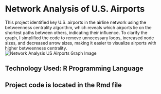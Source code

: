 # Network Analysis of U.S. Airports
This project identified key U.S. airports in the airline network using the betweenness centrality algorithm, which reveals which airports lie on the shortest paths between others, indicating their influence. To clarify the graph, I simplified the code to remove unnecessary loops, increased node sizes, and decreased arrow sizes, making it easier to visualize airports with higher betweenness centrality.
![Network Analysis US Airports Graph Image](https://github.com/user-attachments/assets/9e4471c1-3576-48e8-b96c-d21ca68db654)
## Technology Used: R Programming Language
## Project code is located in the Rmd file
